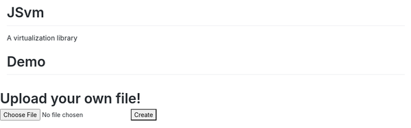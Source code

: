 <iframe srcdoc="<!DOCTYPE HTML> <html> <head> <style> /*! normalize.css v4.1.1 | MIT License | github.com/necolas/normalize.css */html{font-family:sans-serif;-ms-text-size-adjust:100%;-webkit-text-size-adjust:100%}body{margin:0}article,aside,details,figcaption,figure,footer,header,main,menu,nav,section{display:block}summary{display:list-item}audio,canvas,progress,video{display:inline-block}audio:not([controls]){display:none;height:0}progress{vertical-align:baseline}template,[hidden]{display:none !important}a{background-color:transparent}a:active,a:hover{outline-width:0}abbr[title]{border-bottom:none;text-decoration:underline;text-decoration:underline dotted}b,strong{font-weight:inherit}b,strong{font-weight:bolder}dfn{font-style:italic}h1{font-size:2em;margin:0.67em 0}mark{background-color:#ff0;color:#000}small{font-size:80%}sub,sup{font-size:75%;line-height:0;position:relative;vertical-align:baseline}sub{bottom:-0.25em}sup{top:-0.5em}img{border-style:none}svg:not(:root){overflow:hidden}code,kbd,pre,samp{font-family:monospace, monospace;font-size:1em}figure{margin:1em 40px}hr{box-sizing:content-box;height:0;overflow:visible}button,input,select,textarea{font:inherit;margin:0}optgroup{font-weight:bold}button,input{overflow:visible}button,select{text-transform:none}button,html [type='button'],[type='reset'],[type='submit']{-webkit-appearance:button}button::-moz-focus-inner,[type='button']::-moz-focus-inner,[type='reset']::-moz-focus-inner,[type='submit']::-moz-focus-inner{border-style:none;padding:0}button:-moz-focusring,[type='button']:-moz-focusring,[type='reset']:-moz-focusring,[type='submit']:-moz-focusring{outline:1px dotted ButtonText}fieldset{border:1px solid #c0c0c0;margin:0 2px;padding:0.35em 0.625em 0.75em}legend{box-sizing:border-box;color:inherit;display:table;max-width:100%;padding:0;white-space:normal}textarea{overflow:auto}[type='checkbox'],[type='radio']{box-sizing:border-box;padding:0}[type='number']::-webkit-inner-spin-button,[type='number']::-webkit-outer-spin-button{height:auto}[type='search']{-webkit-appearance:textfield;outline-offset:-2px}[type='search']::-webkit-search-cancel-button,[type='search']::-webkit-search-decoration{-webkit-appearance:none}::-webkit-input-placeholder{color:inherit;opacity:0.54}::-webkit-file-upload-button{-webkit-appearance:button;font:inherit}*{box-sizing:border-box}input,select,textarea,button{font-family:inherit;font-size:inherit;line-height:inherit}body{font-family:-apple-system,BlinkMacSystemFont,'Segoe UI',Helvetica,Arial,sans-serif,'Apple Color Emoji','Segoe UI Emoji','Segoe UI Symbol';font-size:14px;line-height:1.5;color:#24292e;background-color:#fff}a{color:#0366d6;text-decoration:none}a:hover{text-decoration:underline}b,strong{font-weight:600}hr,.rule{height:0;margin:15px 0;overflow:hidden;background:transparent;border:0;border-bottom:1px solid #dfe2e5}hr::before,.rule::before{display:table;content:''}hr::after,.rule::after{display:table;clear:both;content:''}table{border-spacing:0;border-collapse:collapse}td,th{padding:0}button{cursor:pointer;border-radius:0}[hidden][hidden]{display:none !important}details summary{cursor:pointer}details:not([open])>*:not(summary){display:none !important}h1,h2,h3,h4,h5,h6{margin-top:0;margin-bottom:0}h1{font-size:32px;font-weight:600}h2{font-size:24px;font-weight:600}h3{font-size:20px;font-weight:600}h4{font-size:16px;font-weight:600}h5{font-size:14px;font-weight:600}h6{font-size:12px;font-weight:600}p{margin-top:0;margin-bottom:10px}small{font-size:90%}blockquote{margin:0}ul,ol{padding-left:0;margin-top:0;margin-bottom:0}ol ol,ul ol{list-style-type:lower-roman}ul ul ol,ul ol ol,ol ul ol,ol ol ol{list-style-type:lower-alpha}dd{margin-left:0}tt,code{font-family:'SFMono-Regular',Consolas,'Liberation Mono',Menlo,Courier,monospace;font-size:12px}pre{margin-top:0;margin-bottom:0;font-family:'SFMono-Regular',Consolas,'Liberation Mono',Menlo,Courier,monospace;font-size:12px}.octicon{vertical-align:text-bottom}.anim-fade-in{animation-name:fade-in;animation-duration:1s;animation-timing-function:ease-in-out}.anim-fade-in.fast{animation-duration:300ms}@keyframes fade-in{0%{opacity:0}100%{opacity:1}}.anim-fade-out{animation-name:fade-out;animation-duration:1s;animation-timing-function:ease-out}.anim-fade-out.fast{animation-duration:0.3s}@keyframes fade-out{0%{opacity:1}100%{opacity:0}}.anim-fade-up{opacity:0;animation-name:fade-up;animation-duration:0.3s;animation-fill-mode:forwards;animation-timing-function:ease-out;animation-delay:1s}@keyframes fade-up{0%{opacity:0.8;transform:translateY(100%)}100%{opacity:1;transform:translateY(0)}}.anim-fade-down{animation-name:fade-down;animation-duration:0.3s;animation-fill-mode:forwards;animation-timing-function:ease-in}@keyframes fade-down{0%{opacity:1;transform:translateY(0)}100%{opacity:0.5;transform:translateY(100%)}}.anim-grow-x{width:0%;animation-name:grow-x;animation-duration:0.3s;animation-fill-mode:forwards;animation-timing-function:ease;animation-delay:0.5s}@keyframes grow-x{to{width:100%}}.anim-shrink-x{animation-name:shrink-x;animation-duration:0.3s;animation-fill-mode:forwards;animation-timing-function:ease-in-out;animation-delay:0.5s}@keyframes shrink-x{to{width:0%}}.anim-scale-in{animation-name:scale-in;animation-duration:0.15s;animation-timing-function:cubic-bezier(0.2, 0, 0.13, 1.5)}@keyframes scale-in{0%{opacity:0;transform:scale(0.5)}100%{opacity:1;transform:scale(1)}}.anim-pulse{animation-name:pulse;animation-duration:2s;animation-timing-function:linear;animation-iteration-count:infinite}@keyframes pulse{0%{opacity:0.3}10%{opacity:1}100%{opacity:0.3}}.anim-pulse-in{animation-name:pulse-in;animation-duration:0.5s}@keyframes pulse-in{0%{transform:scale3d(1, 1, 1)}50%{transform:scale3d(1.1, 1.1, 1.1)}100%{transform:scale3d(1, 1, 1)}}.hover-grow{transition:transform 0.3s;backface-visibility:hidden}.hover-grow:hover{transform:scale(1.025)}.border{border:1px #e1e4e8 solid !important}.border-y{border-top:1px #e1e4e8 solid !important;border-bottom:1px #e1e4e8 solid !important}.border-0{border:0 !important}.border-dashed{border-style:dashed !important}.border-blue{border-color:#0366d6 !important}.border-blue-light{border-color:#c8e1ff !important}.border-green{border-color:#34d058 !important}.border-green-light{border-color:#a2cbac !important}.border-red{border-color:#d73a49 !important}.border-red-light{border-color:#cea0a5 !important}.border-purple{border-color:#6f42c1 !important}.border-yellow{border-color:#d9d0a5 !important}.border-gray-light{border-color:#eaecef !important}.border-gray-dark{border-color:#d1d5da !important}.border-black-fade{border-color:rgba(27,31,35,0.15) !important}.border-top{border-top:1px #e1e4e8 solid !important}.border-right{border-right:1px #e1e4e8 solid !important}.border-bottom{border-bottom:1px #e1e4e8 solid !important}.border-left{border-left:1px #e1e4e8 solid !important}.border-top-0{border-top:0 !important}.border-right-0{border-right:0 !important}.border-bottom-0{border-bottom:0 !important}.border-left-0{border-left:0 !important}.rounded-0{border-radius:0 !important}.rounded-1{border-radius:3px !important}.rounded-2{border-radius:6px !important}.rounded-top-0{border-top-left-radius:0 !important;border-top-right-radius:0 !important}.rounded-top-1{border-top-left-radius:3px !important;border-top-right-radius:3px !important}.rounded-top-2{border-top-left-radius:6px !important;border-top-right-radius:6px !important}.rounded-right-0{border-top-right-radius:0 !important;border-bottom-right-radius:0 !important}.rounded-right-1{border-top-right-radius:3px !important;border-bottom-right-radius:3px !important}.rounded-right-2{border-top-right-radius:6px !important;border-bottom-right-radius:6px !important}.rounded-bottom-0{border-bottom-right-radius:0 !important;border-bottom-left-radius:0 !important}.rounded-bottom-1{border-bottom-right-radius:3px !important;border-bottom-left-radius:3px !important}.rounded-bottom-2{border-bottom-right-radius:6px !important;border-bottom-left-radius:6px !important}.rounded-left-0{border-bottom-left-radius:0 !important;border-top-left-radius:0 !important}.rounded-left-1{border-bottom-left-radius:3px !important;border-top-left-radius:3px !important}.rounded-left-2{border-bottom-left-radius:6px !important;border-top-left-radius:6px !important}@media (min-width: 544px){.border-sm-top{border-top:1px #e1e4e8 solid !important}.border-sm-right{border-right:1px #e1e4e8 solid !important}.border-sm-bottom{border-bottom:1px #e1e4e8 solid !important}.border-sm-left{border-left:1px #e1e4e8 solid !important}.border-sm-top-0{border-top:0 !important}.border-sm-right-0{border-right:0 !important}.border-sm-bottom-0{border-bottom:0 !important}.border-sm-left-0{border-left:0 !important}.rounded-sm-0{border-radius:0 !important}.rounded-sm-1{border-radius:3px !important}.rounded-sm-2{border-radius:6px !important}.rounded-sm-top-0{border-top-left-radius:0 !important;border-top-right-radius:0 !important}.rounded-sm-top-1{border-top-left-radius:3px !important;border-top-right-radius:3px !important}.rounded-sm-top-2{border-top-left-radius:6px !important;border-top-right-radius:6px !important}.rounded-sm-right-0{border-top-right-radius:0 !important;border-bottom-right-radius:0 !important}.rounded-sm-right-1{border-top-right-radius:3px !important;border-bottom-right-radius:3px !important}.rounded-sm-right-2{border-top-right-radius:6px !important;border-bottom-right-radius:6px !important}.rounded-sm-bottom-0{border-bottom-right-radius:0 !important;border-bottom-left-radius:0 !important}.rounded-sm-bottom-1{border-bottom-right-radius:3px !important;border-bottom-left-radius:3px !important}.rounded-sm-bottom-2{border-bottom-right-radius:6px !important;border-bottom-left-radius:6px !important}.rounded-sm-left-0{border-bottom-left-radius:0 !important;border-top-left-radius:0 !important}.rounded-sm-left-1{border-bottom-left-radius:3px !important;border-top-left-radius:3px !important}.rounded-sm-left-2{border-bottom-left-radius:6px !important;border-top-left-radius:6px !important}}@media (min-width: 768px){.border-md-top{border-top:1px #e1e4e8 solid !important}.border-md-right{border-right:1px #e1e4e8 solid !important}.border-md-bottom{border-bottom:1px #e1e4e8 solid !important}.border-md-left{border-left:1px #e1e4e8 solid !important}.border-md-top-0{border-top:0 !important}.border-md-right-0{border-right:0 !important}.border-md-bottom-0{border-bottom:0 !important}.border-md-left-0{border-left:0 !important}.rounded-md-0{border-radius:0 !important}.rounded-md-1{border-radius:3px !important}.rounded-md-2{border-radius:6px !important}.rounded-md-top-0{border-top-left-radius:0 !important;border-top-right-radius:0 !important}.rounded-md-top-1{border-top-left-radius:3px !important;border-top-right-radius:3px !important}.rounded-md-top-2{border-top-left-radius:6px !important;border-top-right-radius:6px !important}.rounded-md-right-0{border-top-right-radius:0 !important;border-bottom-right-radius:0 !important}.rounded-md-right-1{border-top-right-radius:3px !important;border-bottom-right-radius:3px !important}.rounded-md-right-2{border-top-right-radius:6px !important;border-bottom-right-radius:6px !important}.rounded-md-bottom-0{border-bottom-right-radius:0 !important;border-bottom-left-radius:0 !important}.rounded-md-bottom-1{border-bottom-right-radius:3px !important;border-bottom-left-radius:3px !important}.rounded-md-bottom-2{border-bottom-right-radius:6px !important;border-bottom-left-radius:6px !important}.rounded-md-left-0{border-bottom-left-radius:0 !important;border-top-left-radius:0 !important}.rounded-md-left-1{border-bottom-left-radius:3px !important;border-top-left-radius:3px !important}.rounded-md-left-2{border-bottom-left-radius:6px !important;border-top-left-radius:6px !important}}@media (min-width: 1012px){.border-lg-top{border-top:1px #e1e4e8 solid !important}.border-lg-right{border-right:1px #e1e4e8 solid !important}.border-lg-bottom{border-bottom:1px #e1e4e8 solid !important}.border-lg-left{border-left:1px #e1e4e8 solid !important}.border-lg-top-0{border-top:0 !important}.border-lg-right-0{border-right:0 !important}.border-lg-bottom-0{border-bottom:0 !important}.border-lg-left-0{border-left:0 !important}.rounded-lg-0{border-radius:0 !important}.rounded-lg-1{border-radius:3px !important}.rounded-lg-2{border-radius:6px !important}.rounded-lg-top-0{border-top-left-radius:0 !important;border-top-right-radius:0 !important}.rounded-lg-top-1{border-top-left-radius:3px !important;border-top-right-radius:3px !important}.rounded-lg-top-2{border-top-left-radius:6px !important;border-top-right-radius:6px !important}.rounded-lg-right-0{border-top-right-radius:0 !important;border-bottom-right-radius:0 !important}.rounded-lg-right-1{border-top-right-radius:3px !important;border-bottom-right-radius:3px !important}.rounded-lg-right-2{border-top-right-radius:6px !important;border-bottom-right-radius:6px !important}.rounded-lg-bottom-0{border-bottom-right-radius:0 !important;border-bottom-left-radius:0 !important}.rounded-lg-bottom-1{border-bottom-right-radius:3px !important;border-bottom-left-radius:3px !important}.rounded-lg-bottom-2{border-bottom-right-radius:6px !important;border-bottom-left-radius:6px !important}.rounded-lg-left-0{border-bottom-left-radius:0 !important;border-top-left-radius:0 !important}.rounded-lg-left-1{border-bottom-left-radius:3px !important;border-top-left-radius:3px !important}.rounded-lg-left-2{border-bottom-left-radius:6px !important;border-top-left-radius:6px !important}}@media (min-width: 1280px){.border-xl-top{border-top:1px #e1e4e8 solid !important}.border-xl-right{border-right:1px #e1e4e8 solid !important}.border-xl-bottom{border-bottom:1px #e1e4e8 solid !important}.border-xl-left{border-left:1px #e1e4e8 solid !important}.border-xl-top-0{border-top:0 !important}.border-xl-right-0{border-right:0 !important}.border-xl-bottom-0{border-bottom:0 !important}.border-xl-left-0{border-left:0 !important}.rounded-xl-0{border-radius:0 !important}.rounded-xl-1{border-radius:3px !important}.rounded-xl-2{border-radius:6px !important}.rounded-xl-top-0{border-top-left-radius:0 !important;border-top-right-radius:0 !important}.rounded-xl-top-1{border-top-left-radius:3px !important;border-top-right-radius:3px !important}.rounded-xl-top-2{border-top-left-radius:6px !important;border-top-right-radius:6px !important}.rounded-xl-right-0{border-top-right-radius:0 !important;border-bottom-right-radius:0 !important}.rounded-xl-right-1{border-top-right-radius:3px !important;border-bottom-right-radius:3px !important}.rounded-xl-right-2{border-top-right-radius:6px !important;border-bottom-right-radius:6px !important}.rounded-xl-bottom-0{border-bottom-right-radius:0 !important;border-bottom-left-radius:0 !important}.rounded-xl-bottom-1{border-bottom-right-radius:3px !important;border-bottom-left-radius:3px !important}.rounded-xl-bottom-2{border-bottom-right-radius:6px !important;border-bottom-left-radius:6px !important}.rounded-xl-left-0{border-bottom-left-radius:0 !important;border-top-left-radius:0 !important}.rounded-xl-left-1{border-bottom-left-radius:3px !important;border-top-left-radius:3px !important}.rounded-xl-left-2{border-bottom-left-radius:6px !important;border-top-left-radius:6px !important}}.circle{border-radius:50% !important}.box-shadow{box-shadow:0 1px 1px rgba(27,31,35,0.1) !important}.box-shadow-medium{box-shadow:0 1px 5px rgba(27,31,35,0.15) !important}.box-shadow-large{box-shadow:0 1px 15px rgba(27,31,35,0.15) !important}.box-shadow-extra-large{box-shadow:0 10px 50px rgba(27,31,35,0.07) !important}.box-shadow-none{box-shadow:none !important}.bg-white{background-color:#fff !important}.bg-blue{background-color:#0366d6 !important}.bg-blue-light{background-color:#f1f8ff !important}.bg-gray-dark{background-color:#24292e !important}.bg-gray{background-color:#f6f8fa !important}.bg-gray-light{background-color:#fafbfc !important}.bg-green{background-color:#28a745 !important}.bg-green-light{background-color:#dcffe4 !important}.bg-red{background-color:#d73a49 !important}.bg-red-light{background-color:#ffdce0 !important}.bg-yellow{background-color:#ffd33d !important}.bg-yellow-light{background-color:#fff5b1 !important}.bg-purple{background-color:#6f42c1 !important}.bg-purple-light{background-color:#f5f0ff !important}.bg-shade-gradient{background-image:linear-gradient(180deg, rgba(27,31,35,0.065), rgba(27,31,35,0)) !important;background-repeat:no-repeat !important;background-size:100% 200px !important}.text-blue{color:#0366d6 !important}.text-red{color:#cb2431 !important}.text-gray-light{color:#6a737d !important}.text-gray{color:#586069 !important}.text-gray-dark{color:#24292e !important}.text-green{color:#28a745 !important}.text-orange{color:#a04100 !important}.text-orange-light{color:#e36209 !important}.text-purple{color:#6f42c1 !important}.text-white{color:#fff !important}.text-inherit{color:inherit !important}.text-pending{color:#b08800 !important}.bg-pending{color:#dbab09 !important}.link-gray{color:#586069 !important}.link-gray:hover{color:#0366d6 !important}.link-gray-dark{color:#24292e !important}.link-gray-dark:hover{color:#0366d6 !important}.link-hover-blue:hover{color:#0366d6 !important}.muted-link{color:#586069 !important}.muted-link:hover{color:#0366d6 !important;text-decoration:none}.details-overlay[open]>summary::before{position:fixed;top:0;right:0;bottom:0;left:0;z-index:80;display:block;cursor:default;content:' ';background:transparent}.details-overlay-dark[open]>summary::before{z-index:99;background:rgba(27,31,35,0.5)}.flex-row{flex-direction:row !important}.flex-row-reverse{flex-direction:row-reverse !important}.flex-column{flex-direction:column !important}.flex-wrap{flex-wrap:wrap !important}.flex-nowrap{flex-wrap:nowrap !important}.flex-justify-start{justify-content:flex-start !important}.flex-justify-end{justify-content:flex-end !important}.flex-justify-center{justify-content:center !important}.flex-justify-between{justify-content:space-between !important}.flex-justify-around{justify-content:space-around !important}.flex-items-start{align-items:flex-start !important}.flex-items-end{align-items:flex-end !important}.flex-items-center{align-items:center !important}.flex-items-baseline{align-items:baseline !important}.flex-items-stretch{align-items:stretch !important}.flex-content-start{align-content:flex-start !important}.flex-content-end{align-content:flex-end !important}.flex-content-center{align-content:center !important}.flex-content-between{align-content:space-between !important}.flex-content-around{align-content:space-around !important}.flex-content-stretch{align-content:stretch !important}.flex-auto{flex:1 1 auto !important}.flex-shrink-0{flex-shrink:0 !important}.flex-self-auto{align-self:auto !important}.flex-self-start{align-self:flex-start !important}.flex-self-end{align-self:flex-end !important}.flex-self-center{align-self:center !important}.flex-self-baseline{align-self:baseline !important}.flex-self-stretch{align-self:stretch !important}.flex-item-equal{flex-grow:1;flex-basis:0}@media (min-width: 544px){.flex-sm-row{flex-direction:row !important}.flex-sm-row-reverse{flex-direction:row-reverse !important}.flex-sm-column{flex-direction:column !important}.flex-sm-wrap{flex-wrap:wrap !important}.flex-sm-nowrap{flex-wrap:nowrap !important}.flex-sm-justify-start{justify-content:flex-start !important}.flex-sm-justify-end{justify-content:flex-end !important}.flex-sm-justify-center{justify-content:center !important}.flex-sm-justify-between{justify-content:space-between !important}.flex-sm-justify-around{justify-content:space-around !important}.flex-sm-items-start{align-items:flex-start !important}.flex-sm-items-end{align-items:flex-end !important}.flex-sm-items-center{align-items:center !important}.flex-sm-items-baseline{align-items:baseline !important}.flex-sm-items-stretch{align-items:stretch !important}.flex-sm-content-start{align-content:flex-start !important}.flex-sm-content-end{align-content:flex-end !important}.flex-sm-content-center{align-content:center !important}.flex-sm-content-between{align-content:space-between !important}.flex-sm-content-around{align-content:space-around !important}.flex-sm-content-stretch{align-content:stretch !important}.flex-sm-auto{flex:1 1 auto !important}.flex-sm-shrink-0{flex-shrink:0 !important}.flex-sm-self-auto{align-self:auto !important}.flex-sm-self-start{align-self:flex-start !important}.flex-sm-self-end{align-self:flex-end !important}.flex-sm-self-center{align-self:center !important}.flex-sm-self-baseline{align-self:baseline !important}.flex-sm-self-stretch{align-self:stretch !important}.flex-sm-item-equal{flex-grow:1;flex-basis:0}}@media (min-width: 768px){.flex-md-row{flex-direction:row !important}.flex-md-row-reverse{flex-direction:row-reverse !important}.flex-md-column{flex-direction:column !important}.flex-md-wrap{flex-wrap:wrap !important}.flex-md-nowrap{flex-wrap:nowrap !important}.flex-md-justify-start{justify-content:flex-start !important}.flex-md-justify-end{justify-content:flex-end !important}.flex-md-justify-center{justify-content:center !important}.flex-md-justify-between{justify-content:space-between !important}.flex-md-justify-around{justify-content:space-around !important}.flex-md-items-start{align-items:flex-start !important}.flex-md-items-end{align-items:flex-end !important}.flex-md-items-center{align-items:center !important}.flex-md-items-baseline{align-items:baseline !important}.flex-md-items-stretch{align-items:stretch !important}.flex-md-content-start{align-content:flex-start !important}.flex-md-content-end{align-content:flex-end !important}.flex-md-content-center{align-content:center !important}.flex-md-content-between{align-content:space-between !important}.flex-md-content-around{align-content:space-around !important}.flex-md-content-stretch{align-content:stretch !important}.flex-md-auto{flex:1 1 auto !important}.flex-md-shrink-0{flex-shrink:0 !important}.flex-md-self-auto{align-self:auto !important}.flex-md-self-start{align-self:flex-start !important}.flex-md-self-end{align-self:flex-end !important}.flex-md-self-center{align-self:center !important}.flex-md-self-baseline{align-self:baseline !important}.flex-md-self-stretch{align-self:stretch !important}.flex-md-item-equal{flex-grow:1;flex-basis:0}}@media (min-width: 1012px){.flex-lg-row{flex-direction:row !important}.flex-lg-row-reverse{flex-direction:row-reverse !important}.flex-lg-column{flex-direction:column !important}.flex-lg-wrap{flex-wrap:wrap !important}.flex-lg-nowrap{flex-wrap:nowrap !important}.flex-lg-justify-start{justify-content:flex-start !important}.flex-lg-justify-end{justify-content:flex-end !important}.flex-lg-justify-center{justify-content:center !important}.flex-lg-justify-between{justify-content:space-between !important}.flex-lg-justify-around{justify-content:space-around !important}.flex-lg-items-start{align-items:flex-start !important}.flex-lg-items-end{align-items:flex-end !important}.flex-lg-items-center{align-items:center !important}.flex-lg-items-baseline{align-items:baseline !important}.flex-lg-items-stretch{align-items:stretch !important}.flex-lg-content-start{align-content:flex-start !important}.flex-lg-content-end{align-content:flex-end !important}.flex-lg-content-center{align-content:center !important}.flex-lg-content-between{align-content:space-between !important}.flex-lg-content-around{align-content:space-around !important}.flex-lg-content-stretch{align-content:stretch !important}.flex-lg-auto{flex:1 1 auto !important}.flex-lg-shrink-0{flex-shrink:0 !important}.flex-lg-self-auto{align-self:auto !important}.flex-lg-self-start{align-self:flex-start !important}.flex-lg-self-end{align-self:flex-end !important}.flex-lg-self-center{align-self:center !important}.flex-lg-self-baseline{align-self:baseline !important}.flex-lg-self-stretch{align-self:stretch !important}.flex-lg-item-equal{flex-grow:1;flex-basis:0}}@media (min-width: 1280px){.flex-xl-row{flex-direction:row !important}.flex-xl-row-reverse{flex-direction:row-reverse !important}.flex-xl-column{flex-direction:column !important}.flex-xl-wrap{flex-wrap:wrap !important}.flex-xl-nowrap{flex-wrap:nowrap !important}.flex-xl-justify-start{justify-content:flex-start !important}.flex-xl-justify-end{justify-content:flex-end !important}.flex-xl-justify-center{justify-content:center !important}.flex-xl-justify-between{justify-content:space-between !important}.flex-xl-justify-around{justify-content:space-around !important}.flex-xl-items-start{align-items:flex-start !important}.flex-xl-items-end{align-items:flex-end !important}.flex-xl-items-center{align-items:center !important}.flex-xl-items-baseline{align-items:baseline !important}.flex-xl-items-stretch{align-items:stretch !important}.flex-xl-content-start{align-content:flex-start !important}.flex-xl-content-end{align-content:flex-end !important}.flex-xl-content-center{align-content:center !important}.flex-xl-content-between{align-content:space-between !important}.flex-xl-content-around{align-content:space-around !important}.flex-xl-content-stretch{align-content:stretch !important}.flex-xl-auto{flex:1 1 auto !important}.flex-xl-shrink-0{flex-shrink:0 !important}.flex-xl-self-auto{align-self:auto !important}.flex-xl-self-start{align-self:flex-start !important}.flex-xl-self-end{align-self:flex-end !important}.flex-xl-self-center{align-self:center !important}.flex-xl-self-baseline{align-self:baseline !important}.flex-xl-self-stretch{align-self:stretch !important}.flex-xl-item-equal{flex-grow:1;flex-basis:0}}.position-static{position:static !important}.position-relative{position:relative !important}.position-absolute{position:absolute !important}.position-fixed{position:fixed !important}.top-0{top:0 !important}.right-0{right:0 !important}.bottom-0{bottom:0 !important}.left-0{left:0 !important}.v-align-middle{vertical-align:middle !important}.v-align-top{vertical-align:top !important}.v-align-bottom{vertical-align:bottom !important}.v-align-text-top{vertical-align:text-top !important}.v-align-text-bottom{vertical-align:text-bottom !important}.v-align-baseline{vertical-align:baseline !important}.overflow-hidden{overflow:hidden !important}.overflow-scroll{overflow:scroll !important}.overflow-auto{overflow:auto !important}.clearfix::before{display:table;content:''}.clearfix::after{display:table;clear:both;content:''}.float-left{float:left !important}.float-right{float:right !important}.float-none{float:none !important}@media (min-width: 544px){.float-sm-left{float:left !important}.float-sm-right{float:right !important}.float-sm-none{float:none !important}}@media (min-width: 768px){.float-md-left{float:left !important}.float-md-right{float:right !important}.float-md-none{float:none !important}}@media (min-width: 1012px){.float-lg-left{float:left !important}.float-lg-right{float:right !important}.float-lg-none{float:none !important}}@media (min-width: 1280px){.float-xl-left{float:left !important}.float-xl-right{float:right !important}.float-xl-none{float:none !important}}.width-fit{max-width:100% !important}.width-full{width:100% !important}.height-fit{max-height:100% !important}.height-full{height:100% !important}.min-width-0{min-width:0 !important}.direction-rtl{direction:rtl !important}.direction-ltr{direction:ltr !important}@media (min-width: 544px){.direction-sm-rtl{direction:rtl !important}.direction-sm-ltr{direction:ltr !important}}@media (min-width: 768px){.direction-md-rtl{direction:rtl !important}.direction-md-ltr{direction:ltr !important}}@media (min-width: 1012px){.direction-lg-rtl{direction:rtl !important}.direction-lg-ltr{direction:ltr !important}}@media (min-width: 1280px){.direction-xl-rtl{direction:rtl !important}.direction-xl-ltr{direction:ltr !important}}.m-0{margin:0 !important}.mt-0{margin-top:0 !important}.mr-0{margin-right:0 !important}.mb-0{margin-bottom:0 !important}.ml-0{margin-left:0 !important}.mx-0{margin-right:0 !important;margin-left:0 !important}.my-0{margin-top:0 !important;margin-bottom:0 !important}.m-1{margin:4px !important}.mt-1{margin-top:4px !important}.mr-1{margin-right:4px !important}.mb-1{margin-bottom:4px !important}.ml-1{margin-left:4px !important}.mt-n1{margin-top:-4px !important}.mr-n1{margin-right:-4px !important}.mb-n1{margin-bottom:-4px !important}.ml-n1{margin-left:-4px !important}.mx-1{margin-right:4px !important;margin-left:4px !important}.my-1{margin-top:4px !important;margin-bottom:4px !important}.m-2{margin:8px !important}.mt-2{margin-top:8px !important}.mr-2{margin-right:8px !important}.mb-2{margin-bottom:8px !important}.ml-2{margin-left:8px !important}.mt-n2{margin-top:-8px !important}.mr-n2{margin-right:-8px !important}.mb-n2{margin-bottom:-8px !important}.ml-n2{margin-left:-8px !important}.mx-2{margin-right:8px !important;margin-left:8px !important}.my-2{margin-top:8px !important;margin-bottom:8px !important}.m-3{margin:16px !important}.mt-3{margin-top:16px !important}.mr-3{margin-right:16px !important}.mb-3{margin-bottom:16px !important}.ml-3{margin-left:16px !important}.mt-n3{margin-top:-16px !important}.mr-n3{margin-right:-16px !important}.mb-n3{margin-bottom:-16px !important}.ml-n3{margin-left:-16px !important}.mx-3{margin-right:16px !important;margin-left:16px !important}.my-3{margin-top:16px !important;margin-bottom:16px !important}.m-4{margin:24px !important}.mt-4{margin-top:24px !important}.mr-4{margin-right:24px !important}.mb-4{margin-bottom:24px !important}.ml-4{margin-left:24px !important}.mt-n4{margin-top:-24px !important}.mr-n4{margin-right:-24px !important}.mb-n4{margin-bottom:-24px !important}.ml-n4{margin-left:-24px !important}.mx-4{margin-right:24px !important;margin-left:24px !important}.my-4{margin-top:24px !important;margin-bottom:24px !important}.m-5{margin:32px !important}.mt-5{margin-top:32px !important}.mr-5{margin-right:32px !important}.mb-5{margin-bottom:32px !important}.ml-5{margin-left:32px !important}.mt-n5{margin-top:-32px !important}.mr-n5{margin-right:-32px !important}.mb-n5{margin-bottom:-32px !important}.ml-n5{margin-left:-32px !important}.mx-5{margin-right:32px !important;margin-left:32px !important}.my-5{margin-top:32px !important;margin-bottom:32px !important}.m-6{margin:40px !important}.mt-6{margin-top:40px !important}.mr-6{margin-right:40px !important}.mb-6{margin-bottom:40px !important}.ml-6{margin-left:40px !important}.mt-n6{margin-top:-40px !important}.mr-n6{margin-right:-40px !important}.mb-n6{margin-bottom:-40px !important}.ml-n6{margin-left:-40px !important}.mx-6{margin-right:40px !important;margin-left:40px !important}.my-6{margin-top:40px !important;margin-bottom:40px !important}.mx-auto{margin-right:auto !important;margin-left:auto !important}@media (min-width: 544px){.m-sm-0{margin:0 !important}.mt-sm-0{margin-top:0 !important}.mr-sm-0{margin-right:0 !important}.mb-sm-0{margin-bottom:0 !important}.ml-sm-0{margin-left:0 !important}.mx-sm-0{margin-right:0 !important;margin-left:0 !important}.my-sm-0{margin-top:0 !important;margin-bottom:0 !important}.m-sm-1{margin:4px !important}.mt-sm-1{margin-top:4px !important}.mr-sm-1{margin-right:4px !important}.mb-sm-1{margin-bottom:4px !important}.ml-sm-1{margin-left:4px !important}.mt-sm-n1{margin-top:-4px !important}.mr-sm-n1{margin-right:-4px !important}.mb-sm-n1{margin-bottom:-4px !important}.ml-sm-n1{margin-left:-4px !important}.mx-sm-1{margin-right:4px !important;margin-left:4px !important}.my-sm-1{margin-top:4px !important;margin-bottom:4px !important}.m-sm-2{margin:8px !important}.mt-sm-2{margin-top:8px !important}.mr-sm-2{margin-right:8px !important}.mb-sm-2{margin-bottom:8px !important}.ml-sm-2{margin-left:8px !important}.mt-sm-n2{margin-top:-8px !important}.mr-sm-n2{margin-right:-8px !important}.mb-sm-n2{margin-bottom:-8px !important}.ml-sm-n2{margin-left:-8px !important}.mx-sm-2{margin-right:8px !important;margin-left:8px !important}.my-sm-2{margin-top:8px !important;margin-bottom:8px !important}.m-sm-3{margin:16px !important}.mt-sm-3{margin-top:16px !important}.mr-sm-3{margin-right:16px !important}.mb-sm-3{margin-bottom:16px !important}.ml-sm-3{margin-left:16px !important}.mt-sm-n3{margin-top:-16px !important}.mr-sm-n3{margin-right:-16px !important}.mb-sm-n3{margin-bottom:-16px !important}.ml-sm-n3{margin-left:-16px !important}.mx-sm-3{margin-right:16px !important;margin-left:16px !important}.my-sm-3{margin-top:16px !important;margin-bottom:16px !important}.m-sm-4{margin:24px !important}.mt-sm-4{margin-top:24px !important}.mr-sm-4{margin-right:24px !important}.mb-sm-4{margin-bottom:24px !important}.ml-sm-4{margin-left:24px !important}.mt-sm-n4{margin-top:-24px !important}.mr-sm-n4{margin-right:-24px !important}.mb-sm-n4{margin-bottom:-24px !important}.ml-sm-n4{margin-left:-24px !important}.mx-sm-4{margin-right:24px !important;margin-left:24px !important}.my-sm-4{margin-top:24px !important;margin-bottom:24px !important}.m-sm-5{margin:32px !important}.mt-sm-5{margin-top:32px !important}.mr-sm-5{margin-right:32px !important}.mb-sm-5{margin-bottom:32px !important}.ml-sm-5{margin-left:32px !important}.mt-sm-n5{margin-top:-32px !important}.mr-sm-n5{margin-right:-32px !important}.mb-sm-n5{margin-bottom:-32px !important}.ml-sm-n5{margin-left:-32px !important}.mx-sm-5{margin-right:32px !important;margin-left:32px !important}.my-sm-5{margin-top:32px !important;margin-bottom:32px !important}.m-sm-6{margin:40px !important}.mt-sm-6{margin-top:40px !important}.mr-sm-6{margin-right:40px !important}.mb-sm-6{margin-bottom:40px !important}.ml-sm-6{margin-left:40px !important}.mt-sm-n6{margin-top:-40px !important}.mr-sm-n6{margin-right:-40px !important}.mb-sm-n6{margin-bottom:-40px !important}.ml-sm-n6{margin-left:-40px !important}.mx-sm-6{margin-right:40px !important;margin-left:40px !important}.my-sm-6{margin-top:40px !important;margin-bottom:40px !important}.mx-sm-auto{margin-right:auto !important;margin-left:auto !important}}@media (min-width: 768px){.m-md-0{margin:0 !important}.mt-md-0{margin-top:0 !important}.mr-md-0{margin-right:0 !important}.mb-md-0{margin-bottom:0 !important}.ml-md-0{margin-left:0 !important}.mx-md-0{margin-right:0 !important;margin-left:0 !important}.my-md-0{margin-top:0 !important;margin-bottom:0 !important}.m-md-1{margin:4px !important}.mt-md-1{margin-top:4px !important}.mr-md-1{margin-right:4px !important}.mb-md-1{margin-bottom:4px !important}.ml-md-1{margin-left:4px !important}.mt-md-n1{margin-top:-4px !important}.mr-md-n1{margin-right:-4px !important}.mb-md-n1{margin-bottom:-4px !important}.ml-md-n1{margin-left:-4px !important}.mx-md-1{margin-right:4px !important;margin-left:4px !important}.my-md-1{margin-top:4px !important;margin-bottom:4px !important}.m-md-2{margin:8px !important}.mt-md-2{margin-top:8px !important}.mr-md-2{margin-right:8px !important}.mb-md-2{margin-bottom:8px !important}.ml-md-2{margin-left:8px !important}.mt-md-n2{margin-top:-8px !important}.mr-md-n2{margin-right:-8px !important}.mb-md-n2{margin-bottom:-8px !important}.ml-md-n2{margin-left:-8px !important}.mx-md-2{margin-right:8px !important;margin-left:8px !important}.my-md-2{margin-top:8px !important;margin-bottom:8px !important}.m-md-3{margin:16px !important}.mt-md-3{margin-top:16px !important}.mr-md-3{margin-right:16px !important}.mb-md-3{margin-bottom:16px !important}.ml-md-3{margin-left:16px !important}.mt-md-n3{margin-top:-16px !important}.mr-md-n3{margin-right:-16px !important}.mb-md-n3{margin-bottom:-16px !important}.ml-md-n3{margin-left:-16px !important}.mx-md-3{margin-right:16px !important;margin-left:16px !important}.my-md-3{margin-top:16px !important;margin-bottom:16px !important}.m-md-4{margin:24px !important}.mt-md-4{margin-top:24px !important}.mr-md-4{margin-right:24px !important}.mb-md-4{margin-bottom:24px !important}.ml-md-4{margin-left:24px !important}.mt-md-n4{margin-top:-24px !important}.mr-md-n4{margin-right:-24px !important}.mb-md-n4{margin-bottom:-24px !important}.ml-md-n4{margin-left:-24px !important}.mx-md-4{margin-right:24px !important;margin-left:24px !important}.my-md-4{margin-top:24px !important;margin-bottom:24px !important}.m-md-5{margin:32px !important}.mt-md-5{margin-top:32px !important}.mr-md-5{margin-right:32px !important}.mb-md-5{margin-bottom:32px !important}.ml-md-5{margin-left:32px !important}.mt-md-n5{margin-top:-32px !important}.mr-md-n5{margin-right:-32px !important}.mb-md-n5{margin-bottom:-32px !important}.ml-md-n5{margin-left:-32px !important}.mx-md-5{margin-right:32px !important;margin-left:32px !important}.my-md-5{margin-top:32px !important;margin-bottom:32px !important}.m-md-6{margin:40px !important}.mt-md-6{margin-top:40px !important}.mr-md-6{margin-right:40px !important}.mb-md-6{margin-bottom:40px !important}.ml-md-6{margin-left:40px !important}.mt-md-n6{margin-top:-40px !important}.mr-md-n6{margin-right:-40px !important}.mb-md-n6{margin-bottom:-40px !important}.ml-md-n6{margin-left:-40px !important}.mx-md-6{margin-right:40px !important;margin-left:40px !important}.my-md-6{margin-top:40px !important;margin-bottom:40px !important}.mx-md-auto{margin-right:auto !important;margin-left:auto !important}}@media (min-width: 1012px){.m-lg-0{margin:0 !important}.mt-lg-0{margin-top:0 !important}.mr-lg-0{margin-right:0 !important}.mb-lg-0{margin-bottom:0 !important}.ml-lg-0{margin-left:0 !important}.mx-lg-0{margin-right:0 !important;margin-left:0 !important}.my-lg-0{margin-top:0 !important;margin-bottom:0 !important}.m-lg-1{margin:4px !important}.mt-lg-1{margin-top:4px !important}.mr-lg-1{margin-right:4px !important}.mb-lg-1{margin-bottom:4px !important}.ml-lg-1{margin-left:4px !important}.mt-lg-n1{margin-top:-4px !important}.mr-lg-n1{margin-right:-4px !important}.mb-lg-n1{margin-bottom:-4px !important}.ml-lg-n1{margin-left:-4px !important}.mx-lg-1{margin-right:4px !important;margin-left:4px !important}.my-lg-1{margin-top:4px !important;margin-bottom:4px !important}.m-lg-2{margin:8px !important}.mt-lg-2{margin-top:8px !important}.mr-lg-2{margin-right:8px !important}.mb-lg-2{margin-bottom:8px !important}.ml-lg-2{margin-left:8px !important}.mt-lg-n2{margin-top:-8px !important}.mr-lg-n2{margin-right:-8px !important}.mb-lg-n2{margin-bottom:-8px !important}.ml-lg-n2{margin-left:-8px !important}.mx-lg-2{margin-right:8px !important;margin-left:8px !important}.my-lg-2{margin-top:8px !important;margin-bottom:8px !important}.m-lg-3{margin:16px !important}.mt-lg-3{margin-top:16px !important}.mr-lg-3{margin-right:16px !important}.mb-lg-3{margin-bottom:16px !important}.ml-lg-3{margin-left:16px !important}.mt-lg-n3{margin-top:-16px !important}.mr-lg-n3{margin-right:-16px !important}.mb-lg-n3{margin-bottom:-16px !important}.ml-lg-n3{margin-left:-16px !important}.mx-lg-3{margin-right:16px !important;margin-left:16px !important}.my-lg-3{margin-top:16px !important;margin-bottom:16px !important}.m-lg-4{margin:24px !important}.mt-lg-4{margin-top:24px !important}.mr-lg-4{margin-right:24px !important}.mb-lg-4{margin-bottom:24px !important}.ml-lg-4{margin-left:24px !important}.mt-lg-n4{margin-top:-24px !important}.mr-lg-n4{margin-right:-24px !important}.mb-lg-n4{margin-bottom:-24px !important}.ml-lg-n4{margin-left:-24px !important}.mx-lg-4{margin-right:24px !important;margin-left:24px !important}.my-lg-4{margin-top:24px !important;margin-bottom:24px !important}.m-lg-5{margin:32px !important}.mt-lg-5{margin-top:32px !important}.mr-lg-5{margin-right:32px !important}.mb-lg-5{margin-bottom:32px !important}.ml-lg-5{margin-left:32px !important}.mt-lg-n5{margin-top:-32px !important}.mr-lg-n5{margin-right:-32px !important}.mb-lg-n5{margin-bottom:-32px !important}.ml-lg-n5{margin-left:-32px !important}.mx-lg-5{margin-right:32px !important;margin-left:32px !important}.my-lg-5{margin-top:32px !important;margin-bottom:32px !important}.m-lg-6{margin:40px !important}.mt-lg-6{margin-top:40px !important}.mr-lg-6{margin-right:40px !important}.mb-lg-6{margin-bottom:40px !important}.ml-lg-6{margin-left:40px !important}.mt-lg-n6{margin-top:-40px !important}.mr-lg-n6{margin-right:-40px !important}.mb-lg-n6{margin-bottom:-40px !important}.ml-lg-n6{margin-left:-40px !important}.mx-lg-6{margin-right:40px !important;margin-left:40px !important}.my-lg-6{margin-top:40px !important;margin-bottom:40px !important}.mx-lg-auto{margin-right:auto !important;margin-left:auto !important}}@media (min-width: 1280px){.m-xl-0{margin:0 !important}.mt-xl-0{margin-top:0 !important}.mr-xl-0{margin-right:0 !important}.mb-xl-0{margin-bottom:0 !important}.ml-xl-0{margin-left:0 !important}.mx-xl-0{margin-right:0 !important;margin-left:0 !important}.my-xl-0{margin-top:0 !important;margin-bottom:0 !important}.m-xl-1{margin:4px !important}.mt-xl-1{margin-top:4px !important}.mr-xl-1{margin-right:4px !important}.mb-xl-1{margin-bottom:4px !important}.ml-xl-1{margin-left:4px !important}.mt-xl-n1{margin-top:-4px !important}.mr-xl-n1{margin-right:-4px !important}.mb-xl-n1{margin-bottom:-4px !important}.ml-xl-n1{margin-left:-4px !important}.mx-xl-1{margin-right:4px !important;margin-left:4px !important}.my-xl-1{margin-top:4px !important;margin-bottom:4px !important}.m-xl-2{margin:8px !important}.mt-xl-2{margin-top:8px !important}.mr-xl-2{margin-right:8px !important}.mb-xl-2{margin-bottom:8px !important}.ml-xl-2{margin-left:8px !important}.mt-xl-n2{margin-top:-8px !important}.mr-xl-n2{margin-right:-8px !important}.mb-xl-n2{margin-bottom:-8px !important}.ml-xl-n2{margin-left:-8px !important}.mx-xl-2{margin-right:8px !important;margin-left:8px !important}.my-xl-2{margin-top:8px !important;margin-bottom:8px !important}.m-xl-3{margin:16px !important}.mt-xl-3{margin-top:16px !important}.mr-xl-3{margin-right:16px !important}.mb-xl-3{margin-bottom:16px !important}.ml-xl-3{margin-left:16px !important}.mt-xl-n3{margin-top:-16px !important}.mr-xl-n3{margin-right:-16px !important}.mb-xl-n3{margin-bottom:-16px !important}.ml-xl-n3{margin-left:-16px !important}.mx-xl-3{margin-right:16px !important;margin-left:16px !important}.my-xl-3{margin-top:16px !important;margin-bottom:16px !important}.m-xl-4{margin:24px !important}.mt-xl-4{margin-top:24px !important}.mr-xl-4{margin-right:24px !important}.mb-xl-4{margin-bottom:24px !important}.ml-xl-4{margin-left:24px !important}.mt-xl-n4{margin-top:-24px !important}.mr-xl-n4{margin-right:-24px !important}.mb-xl-n4{margin-bottom:-24px !important}.ml-xl-n4{margin-left:-24px !important}.mx-xl-4{margin-right:24px !important;margin-left:24px !important}.my-xl-4{margin-top:24px !important;margin-bottom:24px !important}.m-xl-5{margin:32px !important}.mt-xl-5{margin-top:32px !important}.mr-xl-5{margin-right:32px !important}.mb-xl-5{margin-bottom:32px !important}.ml-xl-5{margin-left:32px !important}.mt-xl-n5{margin-top:-32px !important}.mr-xl-n5{margin-right:-32px !important}.mb-xl-n5{margin-bottom:-32px !important}.ml-xl-n5{margin-left:-32px !important}.mx-xl-5{margin-right:32px !important;margin-left:32px !important}.my-xl-5{margin-top:32px !important;margin-bottom:32px !important}.m-xl-6{margin:40px !important}.mt-xl-6{margin-top:40px !important}.mr-xl-6{margin-right:40px !important}.mb-xl-6{margin-bottom:40px !important}.ml-xl-6{margin-left:40px !important}.mt-xl-n6{margin-top:-40px !important}.mr-xl-n6{margin-right:-40px !important}.mb-xl-n6{margin-bottom:-40px !important}.ml-xl-n6{margin-left:-40px !important}.mx-xl-6{margin-right:40px !important;margin-left:40px !important}.my-xl-6{margin-top:40px !important;margin-bottom:40px !important}.mx-xl-auto{margin-right:auto !important;margin-left:auto !important}}.p-0{padding:0 !important}.pt-0{padding-top:0 !important}.pr-0{padding-right:0 !important}.pb-0{padding-bottom:0 !important}.pl-0{padding-left:0 !important}.px-0{padding-right:0 !important;padding-left:0 !important}.py-0{padding-top:0 !important;padding-bottom:0 !important}.p-1{padding:4px !important}.pt-1{padding-top:4px !important}.pr-1{padding-right:4px !important}.pb-1{padding-bottom:4px !important}.pl-1{padding-left:4px !important}.px-1{padding-right:4px !important;padding-left:4px !important}.py-1{padding-top:4px !important;padding-bottom:4px !important}.p-2{padding:8px !important}.pt-2{padding-top:8px !important}.pr-2{padding-right:8px !important}.pb-2{padding-bottom:8px !important}.pl-2{padding-left:8px !important}.px-2{padding-right:8px !important;padding-left:8px !important}.py-2{padding-top:8px !important;padding-bottom:8px !important}.p-3{padding:16px !important}.pt-3{padding-top:16px !important}.pr-3{padding-right:16px !important}.pb-3{padding-bottom:16px !important}.pl-3{padding-left:16px !important}.px-3{padding-right:16px !important;padding-left:16px !important}.py-3{padding-top:16px !important;padding-bottom:16px !important}.p-4{padding:24px !important}.pt-4{padding-top:24px !important}.pr-4{padding-right:24px !important}.pb-4{padding-bottom:24px !important}.pl-4{padding-left:24px !important}.px-4{padding-right:24px !important;padding-left:24px !important}.py-4{padding-top:24px !important;padding-bottom:24px !important}.p-5{padding:32px !important}.pt-5{padding-top:32px !important}.pr-5{padding-right:32px !important}.pb-5{padding-bottom:32px !important}.pl-5{padding-left:32px !important}.px-5{padding-right:32px !important;padding-left:32px !important}.py-5{padding-top:32px !important;padding-bottom:32px !important}.p-6{padding:40px !important}.pt-6{padding-top:40px !important}.pr-6{padding-right:40px !important}.pb-6{padding-bottom:40px !important}.pl-6{padding-left:40px !important}.px-6{padding-right:40px !important;padding-left:40px !important}.py-6{padding-top:40px !important;padding-bottom:40px !important}@media (min-width: 544px){.p-sm-0{padding:0 !important}.pt-sm-0{padding-top:0 !important}.pr-sm-0{padding-right:0 !important}.pb-sm-0{padding-bottom:0 !important}.pl-sm-0{padding-left:0 !important}.px-sm-0{padding-right:0 !important;padding-left:0 !important}.py-sm-0{padding-top:0 !important;padding-bottom:0 !important}.p-sm-1{padding:4px !important}.pt-sm-1{padding-top:4px !important}.pr-sm-1{padding-right:4px !important}.pb-sm-1{padding-bottom:4px !important}.pl-sm-1{padding-left:4px !important}.px-sm-1{padding-right:4px !important;padding-left:4px !important}.py-sm-1{padding-top:4px !important;padding-bottom:4px !important}.p-sm-2{padding:8px !important}.pt-sm-2{padding-top:8px !important}.pr-sm-2{padding-right:8px !important}.pb-sm-2{padding-bottom:8px !important}.pl-sm-2{padding-left:8px !important}.px-sm-2{padding-right:8px !important;padding-left:8px !important}.py-sm-2{padding-top:8px !important;padding-bottom:8px !important}.p-sm-3{padding:16px !important}.pt-sm-3{padding-top:16px !important}.pr-sm-3{padding-right:16px !important}.pb-sm-3{padding-bottom:16px !important}.pl-sm-3{padding-left:16px !important}.px-sm-3{padding-right:16px !important;padding-left:16px !important}.py-sm-3{padding-top:16px !important;padding-bottom:16px !important}.p-sm-4{padding:24px !important}.pt-sm-4{padding-top:24px !important}.pr-sm-4{padding-right:24px !important}.pb-sm-4{padding-bottom:24px !important}.pl-sm-4{padding-left:24px !important}.px-sm-4{padding-right:24px !important;padding-left:24px !important}.py-sm-4{padding-top:24px !important;padding-bottom:24px !important}.p-sm-5{padding:32px !important}.pt-sm-5{padding-top:32px !important}.pr-sm-5{padding-right:32px !important}.pb-sm-5{padding-bottom:32px !important}.pl-sm-5{padding-left:32px !important}.px-sm-5{padding-right:32px !important;padding-left:32px !important}.py-sm-5{padding-top:32px !important;padding-bottom:32px !important}.p-sm-6{padding:40px !important}.pt-sm-6{padding-top:40px !important}.pr-sm-6{padding-right:40px !important}.pb-sm-6{padding-bottom:40px !important}.pl-sm-6{padding-left:40px !important}.px-sm-6{padding-right:40px !important;padding-left:40px !important}.py-sm-6{padding-top:40px !important;padding-bottom:40px !important}}@media (min-width: 768px){.p-md-0{padding:0 !important}.pt-md-0{padding-top:0 !important}.pr-md-0{padding-right:0 !important}.pb-md-0{padding-bottom:0 !important}.pl-md-0{padding-left:0 !important}.px-md-0{padding-right:0 !important;padding-left:0 !important}.py-md-0{padding-top:0 !important;padding-bottom:0 !important}.p-md-1{padding:4px !important}.pt-md-1{padding-top:4px !important}.pr-md-1{padding-right:4px !important}.pb-md-1{padding-bottom:4px !important}.pl-md-1{padding-left:4px !important}.px-md-1{padding-right:4px !important;padding-left:4px !important}.py-md-1{padding-top:4px !important;padding-bottom:4px !important}.p-md-2{padding:8px !important}.pt-md-2{padding-top:8px !important}.pr-md-2{padding-right:8px !important}.pb-md-2{padding-bottom:8px !important}.pl-md-2{padding-left:8px !important}.px-md-2{padding-right:8px !important;padding-left:8px !important}.py-md-2{padding-top:8px !important;padding-bottom:8px !important}.p-md-3{padding:16px !important}.pt-md-3{padding-top:16px !important}.pr-md-3{padding-right:16px !important}.pb-md-3{padding-bottom:16px !important}.pl-md-3{padding-left:16px !important}.px-md-3{padding-right:16px !important;padding-left:16px !important}.py-md-3{padding-top:16px !important;padding-bottom:16px !important}.p-md-4{padding:24px !important}.pt-md-4{padding-top:24px !important}.pr-md-4{padding-right:24px !important}.pb-md-4{padding-bottom:24px !important}.pl-md-4{padding-left:24px !important}.px-md-4{padding-right:24px !important;padding-left:24px !important}.py-md-4{padding-top:24px !important;padding-bottom:24px !important}.p-md-5{padding:32px !important}.pt-md-5{padding-top:32px !important}.pr-md-5{padding-right:32px !important}.pb-md-5{padding-bottom:32px !important}.pl-md-5{padding-left:32px !important}.px-md-5{padding-right:32px !important;padding-left:32px !important}.py-md-5{padding-top:32px !important;padding-bottom:32px !important}.p-md-6{padding:40px !important}.pt-md-6{padding-top:40px !important}.pr-md-6{padding-right:40px !important}.pb-md-6{padding-bottom:40px !important}.pl-md-6{padding-left:40px !important}.px-md-6{padding-right:40px !important;padding-left:40px !important}.py-md-6{padding-top:40px !important;padding-bottom:40px !important}}@media (min-width: 1012px){.p-lg-0{padding:0 !important}.pt-lg-0{padding-top:0 !important}.pr-lg-0{padding-right:0 !important}.pb-lg-0{padding-bottom:0 !important}.pl-lg-0{padding-left:0 !important}.px-lg-0{padding-right:0 !important;padding-left:0 !important}.py-lg-0{padding-top:0 !important;padding-bottom:0 !important}.p-lg-1{padding:4px !important}.pt-lg-1{padding-top:4px !important}.pr-lg-1{padding-right:4px !important}.pb-lg-1{padding-bottom:4px !important}.pl-lg-1{padding-left:4px !important}.px-lg-1{padding-right:4px !important;padding-left:4px !important}.py-lg-1{padding-top:4px !important;padding-bottom:4px !important}.p-lg-2{padding:8px !important}.pt-lg-2{padding-top:8px !important}.pr-lg-2{padding-right:8px !important}.pb-lg-2{padding-bottom:8px !important}.pl-lg-2{padding-left:8px !important}.px-lg-2{padding-right:8px !important;padding-left:8px !important}.py-lg-2{padding-top:8px !important;padding-bottom:8px !important}.p-lg-3{padding:16px !important}.pt-lg-3{padding-top:16px !important}.pr-lg-3{padding-right:16px !important}.pb-lg-3{padding-bottom:16px !important}.pl-lg-3{padding-left:16px !important}.px-lg-3{padding-right:16px !important;padding-left:16px !important}.py-lg-3{padding-top:16px !important;padding-bottom:16px !important}.p-lg-4{padding:24px !important}.pt-lg-4{padding-top:24px !important}.pr-lg-4{padding-right:24px !important}.pb-lg-4{padding-bottom:24px !important}.pl-lg-4{padding-left:24px !important}.px-lg-4{padding-right:24px !important;padding-left:24px !important}.py-lg-4{padding-top:24px !important;padding-bottom:24px !important}.p-lg-5{padding:32px !important}.pt-lg-5{padding-top:32px !important}.pr-lg-5{padding-right:32px !important}.pb-lg-5{padding-bottom:32px !important}.pl-lg-5{padding-left:32px !important}.px-lg-5{padding-right:32px !important;padding-left:32px !important}.py-lg-5{padding-top:32px !important;padding-bottom:32px !important}.p-lg-6{padding:40px !important}.pt-lg-6{padding-top:40px !important}.pr-lg-6{padding-right:40px !important}.pb-lg-6{padding-bottom:40px !important}.pl-lg-6{padding-left:40px !important}.px-lg-6{padding-right:40px !important;padding-left:40px !important}.py-lg-6{padding-top:40px !important;padding-bottom:40px !important}}@media (min-width: 1280px){.p-xl-0{padding:0 !important}.pt-xl-0{padding-top:0 !important}.pr-xl-0{padding-right:0 !important}.pb-xl-0{padding-bottom:0 !important}.pl-xl-0{padding-left:0 !important}.px-xl-0{padding-right:0 !important;padding-left:0 !important}.py-xl-0{padding-top:0 !important;padding-bottom:0 !important}.p-xl-1{padding:4px !important}.pt-xl-1{padding-top:4px !important}.pr-xl-1{padding-right:4px !important}.pb-xl-1{padding-bottom:4px !important}.pl-xl-1{padding-left:4px !important}.px-xl-1{padding-right:4px !important;padding-left:4px !important}.py-xl-1{padding-top:4px !important;padding-bottom:4px !important}.p-xl-2{padding:8px !important}.pt-xl-2{padding-top:8px !important}.pr-xl-2{padding-right:8px !important}.pb-xl-2{padding-bottom:8px !important}.pl-xl-2{padding-left:8px !important}.px-xl-2{padding-right:8px !important;padding-left:8px !important}.py-xl-2{padding-top:8px !important;padding-bottom:8px !important}.p-xl-3{padding:16px !important}.pt-xl-3{padding-top:16px !important}.pr-xl-3{padding-right:16px !important}.pb-xl-3{padding-bottom:16px !important}.pl-xl-3{padding-left:16px !important}.px-xl-3{padding-right:16px !important;padding-left:16px !important}.py-xl-3{padding-top:16px !important;padding-bottom:16px !important}.p-xl-4{padding:24px !important}.pt-xl-4{padding-top:24px !important}.pr-xl-4{padding-right:24px !important}.pb-xl-4{padding-bottom:24px !important}.pl-xl-4{padding-left:24px !important}.px-xl-4{padding-right:24px !important;padding-left:24px !important}.py-xl-4{padding-top:24px !important;padding-bottom:24px !important}.p-xl-5{padding:32px !important}.pt-xl-5{padding-top:32px !important}.pr-xl-5{padding-right:32px !important}.pb-xl-5{padding-bottom:32px !important}.pl-xl-5{padding-left:32px !important}.px-xl-5{padding-right:32px !important;padding-left:32px !important}.py-xl-5{padding-top:32px !important;padding-bottom:32px !important}.p-xl-6{padding:40px !important}.pt-xl-6{padding-top:40px !important}.pr-xl-6{padding-right:40px !important}.pb-xl-6{padding-bottom:40px !important}.pl-xl-6{padding-left:40px !important}.px-xl-6{padding-right:40px !important;padding-left:40px !important}.py-xl-6{padding-top:40px !important;padding-bottom:40px !important}}.p-responsive{padding-right:16px !important;padding-left:16px !important}@media (min-width: 544px){.p-responsive{padding-right:40px !important;padding-left:40px !important}}@media (min-width: 1012px){.p-responsive{padding-right:16px !important;padding-left:16px !important}}.h1{font-size:26px !important}@media (min-width: 768px){.h1{font-size:32px !important}}.h2{font-size:22px !important}@media (min-width: 768px){.h2{font-size:24px !important}}.h3{font-size:18px !important}@media (min-width: 768px){.h3{font-size:20px !important}}.h4{font-size:16px !important}.h5{font-size:14px !important}.h6{font-size:12px !important}.h1,.h2,.h3,.h4,.h5,.h6{font-weight:600 !important}.f1{font-size:26px !important}@media (min-width: 768px){.f1{font-size:32px !important}}.f2{font-size:22px !important}@media (min-width: 768px){.f2{font-size:24px !important}}.f3{font-size:18px !important}@media (min-width: 768px){.f3{font-size:20px !important}}.f4{font-size:16px !important}@media (min-width: 768px){.f4{font-size:16px !important}}.f5{font-size:14px !important}.f6{font-size:12px !important}.f00-light{font-size:40px !important;font-weight:300 !important}@media (min-width: 768px){.f00-light{font-size:48px !important}}.f0-light{font-size:32px !important;font-weight:300 !important}@media (min-width: 768px){.f0-light{font-size:40px !important}}.f1-light{font-size:26px !important;font-weight:300 !important}@media (min-width: 768px){.f1-light{font-size:32px !important}}.f2-light{font-size:22px !important;font-weight:300 !important}@media (min-width: 768px){.f2-light{font-size:24px !important}}.f3-light{font-size:18px !important;font-weight:300 !important}@media (min-width: 768px){.f3-light{font-size:20px !important}}.text-small{font-size:12px !important}.lead{margin-bottom:30px;font-size:20px;font-weight:300;color:#586069}.lh-condensed-ultra{line-height:1 !important}.lh-condensed{line-height:1.25 !important}.lh-default{line-height:1.5 !important}.lh-0{line-height:0 !important}.text-right{text-align:right !important}.text-left{text-align:left !important}.text-center{text-align:center !important}@media (min-width: 544px){.text-sm-right{text-align:right !important}.text-sm-left{text-align:left !important}.text-sm-center{text-align:center !important}}@media (min-width: 768px){.text-md-right{text-align:right !important}.text-md-left{text-align:left !important}.text-md-center{text-align:center !important}}@media (min-width: 1012px){.text-lg-right{text-align:right !important}.text-lg-left{text-align:left !important}.text-lg-center{text-align:center !important}}@media (min-width: 1280px){.text-xl-right{text-align:right !important}.text-xl-left{text-align:left !important}.text-xl-center{text-align:center !important}}.text-normal{font-weight:400 !important}.text-bold{font-weight:600 !important}.text-italic{font-style:italic !important}.text-uppercase{text-transform:uppercase !important}.text-underline{text-decoration:underline !important}.no-underline{text-decoration:none !important}.no-wrap{white-space:nowrap !important}.ws-normal{white-space:normal !important}.wb-break-all{word-break:break-all !important}.text-emphasized{font-weight:600;color:#24292e}.list-style-none{list-style:none !important}.text-shadow-dark{text-shadow:0 1px 1px rgba(27,31,35,0.25),0 1px 25px rgba(27,31,35,0.75)}.text-shadow-light{text-shadow:0 1px 0 rgba(255,255,255,0.5)}.text-mono{font-family:'SFMono-Regular',Consolas,'Liberation Mono',Menlo,Courier,monospace}.user-select-none{user-select:none !important}.d-block{display:block !important}.d-flex{display:flex !important}.d-inline{display:inline !important}.d-inline-block{display:inline-block !important}.d-inline-flex{display:inline-flex !important}.d-none{display:none !important}.d-table{display:table !important}.d-table-cell{display:table-cell !important}@media (min-width: 544px){.d-sm-block{display:block !important}.d-sm-flex{display:flex !important}.d-sm-inline{display:inline !important}.d-sm-inline-block{display:inline-block !important}.d-sm-inline-flex{display:inline-flex !important}.d-sm-none{display:none !important}.d-sm-table{display:table !important}.d-sm-table-cell{display:table-cell !important}}@media (min-width: 768px){.d-md-block{display:block !important}.d-md-flex{display:flex !important}.d-md-inline{display:inline !important}.d-md-inline-block{display:inline-block !important}.d-md-inline-flex{display:inline-flex !important}.d-md-none{display:none !important}.d-md-table{display:table !important}.d-md-table-cell{display:table-cell !important}}@media (min-width: 1012px){.d-lg-block{display:block !important}.d-lg-flex{display:flex !important}.d-lg-inline{display:inline !important}.d-lg-inline-block{display:inline-block !important}.d-lg-inline-flex{display:inline-flex !important}.d-lg-none{display:none !important}.d-lg-table{display:table !important}.d-lg-table-cell{display:table-cell !important}}@media (min-width: 1280px){.d-xl-block{display:block !important}.d-xl-flex{display:flex !important}.d-xl-inline{display:inline !important}.d-xl-inline-block{display:inline-block !important}.d-xl-inline-flex{display:inline-flex !important}.d-xl-none{display:none !important}.d-xl-table{display:table !important}.d-xl-table-cell{display:table-cell !important}}.v-hidden{visibility:hidden !important}.v-visible{visibility:visible !important}@media (max-width: 544px){.hide-sm{display:none !important}}@media (min-width: 544px) and (max-width: 768px){.hide-md{display:none !important}}@media (min-width: 768px) and (max-width: 1012px){.hide-lg{display:none !important}}@media (min-width: 1012px){.hide-xl{display:none !important}}.table-fixed{table-layout:fixed !important}.sr-only{position:absolute;width:1px;height:1px;padding:0;overflow:hidden;clip:rect(0, 0, 0, 0);word-wrap:normal;border:0}.show-on-focus{position:absolute;width:1px;height:1px;margin:0;overflow:hidden;clip:rect(1px, 1px, 1px, 1px)}.show-on-focus:focus{z-index:20;width:auto;height:auto;clip:auto}.container{width:980px;margin-right:auto;margin-left:auto}.container::before{display:table;content:''}.container::after{display:table;clear:both;content:''}.container-md{max-width:768px;margin-right:auto;margin-left:auto}.container-lg{max-width:1012px;margin-right:auto;margin-left:auto}.container-xl{max-width:1280px;margin-right:auto;margin-left:auto}.columns{margin-right:-10px;margin-left:-10px}.columns::before{display:table;content:''}.columns::after{display:table;clear:both;content:''}.column{float:left;padding-right:10px;padding-left:10px}.one-third{width:33.333333%}.two-thirds{width:66.666667%}.one-fourth{width:25%}.one-half{width:50%}.three-fourths{width:75%}.one-fifth{width:20%}.four-fifths{width:80%}.centered{display:block;float:none;margin-right:auto;margin-left:auto}.col-1{width:8.3333333333%}.col-2{width:16.6666666667%}.col-3{width:25%}.col-4{width:33.3333333333%}.col-5{width:41.6666666667%}.col-6{width:50%}.col-7{width:58.3333333333%}.col-8{width:66.6666666667%}.col-9{width:75%}.col-10{width:83.3333333333%}.col-11{width:91.6666666667%}.col-12{width:100%}@media (min-width: 544px){.col-sm-1{width:8.3333333333%}.col-sm-2{width:16.6666666667%}.col-sm-3{width:25%}.col-sm-4{width:33.3333333333%}.col-sm-5{width:41.6666666667%}.col-sm-6{width:50%}.col-sm-7{width:58.3333333333%}.col-sm-8{width:66.6666666667%}.col-sm-9{width:75%}.col-sm-10{width:83.3333333333%}.col-sm-11{width:91.6666666667%}.col-sm-12{width:100%}}@media (min-width: 768px){.col-md-1{width:8.3333333333%}.col-md-2{width:16.6666666667%}.col-md-3{width:25%}.col-md-4{width:33.3333333333%}.col-md-5{width:41.6666666667%}.col-md-6{width:50%}.col-md-7{width:58.3333333333%}.col-md-8{width:66.6666666667%}.col-md-9{width:75%}.col-md-10{width:83.3333333333%}.col-md-11{width:91.6666666667%}.col-md-12{width:100%}}@media (min-width: 1012px){.col-lg-1{width:8.3333333333%}.col-lg-2{width:16.6666666667%}.col-lg-3{width:25%}.col-lg-4{width:33.3333333333%}.col-lg-5{width:41.6666666667%}.col-lg-6{width:50%}.col-lg-7{width:58.3333333333%}.col-lg-8{width:66.6666666667%}.col-lg-9{width:75%}.col-lg-10{width:83.3333333333%}.col-lg-11{width:91.6666666667%}.col-lg-12{width:100%}}@media (min-width: 1280px){.col-xl-1{width:8.3333333333%}.col-xl-2{width:16.6666666667%}.col-xl-3{width:25%}.col-xl-4{width:33.3333333333%}.col-xl-5{width:41.6666666667%}.col-xl-6{width:50%}.col-xl-7{width:58.3333333333%}.col-xl-8{width:66.6666666667%}.col-xl-9{width:75%}.col-xl-10{width:83.3333333333%}.col-xl-11{width:91.6666666667%}.col-xl-12{width:100%}}.gutter{margin-right:-16px;margin-left:-16px}.gutter>[class*='col-']{padding-right:16px !important;padding-left:16px !important}.gutter-condensed{margin-right:-8px;margin-left:-8px}.gutter-condensed>[class*='col-']{padding-right:8px !important;padding-left:8px !important}.gutter-spacious{margin-right:-24px;margin-left:-24px}.gutter-spacious>[class*='col-']{padding-right:24px !important;padding-left:24px !important}@media (min-width: 544px){.gutter-sm{margin-right:-16px;margin-left:-16px}.gutter-sm>[class*='col-']{padding-right:16px !important;padding-left:16px !important}.gutter-sm-condensed{margin-right:-8px;margin-left:-8px}.gutter-sm-condensed>[class*='col-']{padding-right:8px !important;padding-left:8px !important}.gutter-sm-spacious{margin-right:-24px;margin-left:-24px}.gutter-sm-spacious>[class*='col-']{padding-right:24px !important;padding-left:24px !important}}@media (min-width: 768px){.gutter-md{margin-right:-16px;margin-left:-16px}.gutter-md>[class*='col-']{padding-right:16px !important;padding-left:16px !important}.gutter-md-condensed{margin-right:-8px;margin-left:-8px}.gutter-md-condensed>[class*='col-']{padding-right:8px !important;padding-left:8px !important}.gutter-md-spacious{margin-right:-24px;margin-left:-24px}.gutter-md-spacious>[class*='col-']{padding-right:24px !important;padding-left:24px !important}}@media (min-width: 1012px){.gutter-lg{margin-right:-16px;margin-left:-16px}.gutter-lg>[class*='col-']{padding-right:16px !important;padding-left:16px !important}.gutter-lg-condensed{margin-right:-8px;margin-left:-8px}.gutter-lg-condensed>[class*='col-']{padding-right:8px !important;padding-left:8px !important}.gutter-lg-spacious{margin-right:-24px;margin-left:-24px}.gutter-lg-spacious>[class*='col-']{padding-right:24px !important;padding-left:24px !important}}@media (min-width: 1280px){.gutter-xl{margin-right:-16px;margin-left:-16px}.gutter-xl>[class*='col-']{padding-right:16px !important;padding-left:16px !important}.gutter-xl-condensed{margin-right:-8px;margin-left:-8px}.gutter-xl-condensed>[class*='col-']{padding-right:8px !important;padding-left:8px !important}.gutter-xl-spacious{margin-right:-24px;margin-left:-24px}.gutter-xl-spacious>[class*='col-']{padding-right:24px !important;padding-left:24px !important}}.offset-1{margin-left:8.3333333333% !important}.offset-2{margin-left:16.6666666667% !important}.offset-3{margin-left:25% !important}.offset-4{margin-left:33.3333333333% !important}.offset-5{margin-left:41.6666666667% !important}.offset-6{margin-left:50% !important}.offset-7{margin-left:58.3333333333% !important}.offset-8{margin-left:66.6666666667% !important}.offset-9{margin-left:75% !important}.offset-10{margin-left:83.3333333333% !important}.offset-11{margin-left:91.6666666667% !important}@media (min-width: 544px){.offset-sm-1{margin-left:8.3333333333% !important}.offset-sm-2{margin-left:16.6666666667% !important}.offset-sm-3{margin-left:25% !important}.offset-sm-4{margin-left:33.3333333333% !important}.offset-sm-5{margin-left:41.6666666667% !important}.offset-sm-6{margin-left:50% !important}.offset-sm-7{margin-left:58.3333333333% !important}.offset-sm-8{margin-left:66.6666666667% !important}.offset-sm-9{margin-left:75% !important}.offset-sm-10{margin-left:83.3333333333% !important}.offset-sm-11{margin-left:91.6666666667% !important}}@media (min-width: 768px){.offset-md-1{margin-left:8.3333333333% !important}.offset-md-2{margin-left:16.6666666667% !important}.offset-md-3{margin-left:25% !important}.offset-md-4{margin-left:33.3333333333% !important}.offset-md-5{margin-left:41.6666666667% !important}.offset-md-6{margin-left:50% !important}.offset-md-7{margin-left:58.3333333333% !important}.offset-md-8{margin-left:66.6666666667% !important}.offset-md-9{margin-left:75% !important}.offset-md-10{margin-left:83.3333333333% !important}.offset-md-11{margin-left:91.6666666667% !important}}@media (min-width: 1012px){.offset-lg-1{margin-left:8.3333333333% !important}.offset-lg-2{margin-left:16.6666666667% !important}.offset-lg-3{margin-left:25% !important}.offset-lg-4{margin-left:33.3333333333% !important}.offset-lg-5{margin-left:41.6666666667% !important}.offset-lg-6{margin-left:50% !important}.offset-lg-7{margin-left:58.3333333333% !important}.offset-lg-8{margin-left:66.6666666667% !important}.offset-lg-9{margin-left:75% !important}.offset-lg-10{margin-left:83.3333333333% !important}.offset-lg-11{margin-left:91.6666666667% !important}}@media (min-width: 1280px){.offset-xl-1{margin-left:8.3333333333% !important}.offset-xl-2{margin-left:16.6666666667% !important}.offset-xl-3{margin-left:25% !important}.offset-xl-4{margin-left:33.3333333333% !important}.offset-xl-5{margin-left:41.6666666667% !important}.offset-xl-6{margin-left:50% !important}.offset-xl-7{margin-left:58.3333333333% !important}.offset-xl-8{margin-left:66.6666666667% !important}.offset-xl-9{margin-left:75% !important}.offset-xl-10{margin-left:83.3333333333% !important}.offset-xl-11{margin-left:91.6666666667% !important}}.markdown-body{font-family:-apple-system,BlinkMacSystemFont,'Segoe UI',Helvetica,Arial,sans-serif,'Apple Color Emoji','Segoe UI Emoji','Segoe UI Symbol';font-size:16px;line-height:1.5;word-wrap:break-word}.markdown-body::before{display:table;content:''}.markdown-body::after{display:table;clear:both;content:''}.markdown-body>*:first-child{margin-top:0 !important}.markdown-body>*:last-child{margin-bottom:0 !important}.markdown-body a:not([href]){color:inherit;text-decoration:none}.markdown-body .absent{color:#cb2431}.markdown-body .anchor{float:left;padding-right:4px;margin-left:-20px;line-height:1}.markdown-body .anchor:focus{outline:none}.markdown-body p,.markdown-body blockquote,.markdown-body ul,.markdown-body ol,.markdown-body dl,.markdown-body table,.markdown-body pre{margin-top:0;margin-bottom:16px}.markdown-body hr{height:.25em;padding:0;margin:24px 0;background-color:#e1e4e8;border:0}.markdown-body blockquote{padding:0 1em;color:#6a737d;border-left:0.25em solid #dfe2e5}.markdown-body blockquote>:first-child{margin-top:0}.markdown-body blockquote>:last-child{margin-bottom:0}.markdown-body kbd{display:inline-block;padding:3px 5px;font-size:11px;line-height:10px;color:#444d56;vertical-align:middle;background-color:#fafbfc;border:solid 1px #c6cbd1;border-bottom-color:#959da5;border-radius:3px;box-shadow:inset 0 -1px 0 #959da5}.markdown-body h1,.markdown-body h2,.markdown-body h3,.markdown-body h4,.markdown-body h5,.markdown-body h6{margin-top:24px;margin-bottom:16px;font-weight:600;line-height:1.25}.markdown-body h1 .octicon-link,.markdown-body h2 .octicon-link,.markdown-body h3 .octicon-link,.markdown-body h4 .octicon-link,.markdown-body h5 .octicon-link,.markdown-body h6 .octicon-link{color:#1b1f23;vertical-align:middle;visibility:hidden}.markdown-body h1:hover .anchor,.markdown-body h2:hover .anchor,.markdown-body h3:hover .anchor,.markdown-body h4:hover .anchor,.markdown-body h5:hover .anchor,.markdown-body h6:hover .anchor{text-decoration:none}.markdown-body h1:hover .anchor .octicon-link,.markdown-body h2:hover .anchor .octicon-link,.markdown-body h3:hover .anchor .octicon-link,.markdown-body h4:hover .anchor .octicon-link,.markdown-body h5:hover .anchor .octicon-link,.markdown-body h6:hover .anchor .octicon-link{visibility:visible}.markdown-body h1 tt,.markdown-body h1 code,.markdown-body h2 tt,.markdown-body h2 code,.markdown-body h3 tt,.markdown-body h3 code,.markdown-body h4 tt,.markdown-body h4 code,.markdown-body h5 tt,.markdown-body h5 code,.markdown-body h6 tt,.markdown-body h6 code{font-size:inherit}.markdown-body h1{padding-bottom:0.3em;font-size:2em;border-bottom:1px solid #eaecef}.markdown-body h2{padding-bottom:0.3em;font-size:1.5em;border-bottom:1px solid #eaecef}.markdown-body h3{font-size:1.25em}.markdown-body h4{font-size:1em}.markdown-body h5{font-size:0.875em}.markdown-body h6{font-size:0.85em;color:#6a737d}.markdown-body ul,.markdown-body ol{padding-left:2em}.markdown-body ul.no-list,.markdown-body ol.no-list{padding:0;list-style-type:none}.markdown-body ul ul,.markdown-body ul ol,.markdown-body ol ol,.markdown-body ol ul{margin-top:0;margin-bottom:0}.markdown-body li{word-wrap:break-all}.markdown-body li>p{margin-top:16px}.markdown-body li+li{margin-top:.25em}.markdown-body dl{padding:0}.markdown-body dl dt{padding:0;margin-top:16px;font-size:1em;font-style:italic;font-weight:600}.markdown-body dl dd{padding:0 16px;margin-bottom:16px}.markdown-body table{display:block;width:100%;overflow:auto}.markdown-body table th{font-weight:600}.markdown-body table th,.markdown-body table td{padding:6px 13px;border:1px solid #dfe2e5}.markdown-body table tr{background-color:#fff;border-top:1px solid #c6cbd1}.markdown-body table tr:nth-child(2n){background-color:#f6f8fa}.markdown-body table img{background-color:transparent}.markdown-body img{max-width:100%;box-sizing:content-box;background-color:#fff}.markdown-body img[align=right]{padding-left:20px}.markdown-body img[align=left]{padding-right:20px}.markdown-body .emoji{max-width:none;vertical-align:text-top;background-color:transparent}.markdown-body span.frame{display:block;overflow:hidden}.markdown-body span.frame>span{display:block;float:left;width:auto;padding:7px;margin:13px 0 0;overflow:hidden;border:1px solid #dfe2e5}.markdown-body span.frame span img{display:block;float:left}.markdown-body span.frame span span{display:block;padding:5px 0 0;clear:both;color:#24292e}.markdown-body span.align-center{display:block;overflow:hidden;clear:both}.markdown-body span.align-center>span{display:block;margin:13px auto 0;overflow:hidden;text-align:center}.markdown-body span.align-center span img{margin:0 auto;text-align:center}.markdown-body span.align-right{display:block;overflow:hidden;clear:both}.markdown-body span.align-right>span{display:block;margin:13px 0 0;overflow:hidden;text-align:right}.markdown-body span.align-right span img{margin:0;text-align:right}.markdown-body span.float-left{display:block;float:left;margin-right:13px;overflow:hidden}.markdown-body span.float-left span{margin:13px 0 0}.markdown-body span.float-right{display:block;float:right;margin-left:13px;overflow:hidden}.markdown-body span.float-right>span{display:block;margin:13px auto 0;overflow:hidden;text-align:right}.markdown-body code,.markdown-body tt{padding:0.2em 0.4em;margin:0;font-size:85%;background-color:rgba(27,31,35,0.05);border-radius:3px}.markdown-body code br,.markdown-body tt br{display:none}.markdown-body del code{text-decoration:inherit}.markdown-body pre{word-wrap:normal}.markdown-body pre>code{padding:0;margin:0;font-size:100%;word-break:normal;white-space:pre;background:transparent;border:0}.markdown-body .highlight{margin-bottom:16px}.markdown-body .highlight pre{margin-bottom:0;word-break:normal}.markdown-body .highlight pre,.markdown-body pre{padding:16px;overflow:auto;font-size:85%;line-height:1.45;background-color:#f6f8fa;border-radius:3px}.markdown-body pre code,.markdown-body pre tt{display:inline;max-width:auto;padding:0;margin:0;overflow:visible;line-height:inherit;word-wrap:normal;background-color:transparent;border:0}.markdown-body .csv-data td,.markdown-body .csv-data th{padding:5px;overflow:hidden;font-size:12px;line-height:1;text-align:left;white-space:nowrap}.markdown-body .csv-data .blob-num{padding:10px 8px 9px;text-align:right;background:#fff;border:0}.markdown-body .csv-data tr{border-top:0}.markdown-body .csv-data th{font-weight:600;background:#f6f8fa;border-top:0}.highlight table td{padding:5px}.highlight table pre{margin:0}.highlight .cm{color:#999988;font-style:italic}.highlight .cp{color:#999999;font-weight:bold}.highlight .c1{color:#999988;font-style:italic}.highlight .cs{color:#999999;font-weight:bold;font-style:italic}.highlight .c,.highlight .cd{color:#999988;font-style:italic}.highlight .err{color:#a61717;background-color:#e3d2d2}.highlight .gd{color:#000000;background-color:#ffdddd}.highlight .ge{color:#000000;font-style:italic}.highlight .gr{color:#aa0000}.highlight .gh{color:#999999}.highlight .gi{color:#000000;background-color:#ddffdd}.highlight .go{color:#888888}.highlight .gp{color:#555555}.highlight .gs{font-weight:bold}.highlight .gu{color:#aaaaaa}.highlight .gt{color:#aa0000}.highlight .kc{color:#000000;font-weight:bold}.highlight .kd{color:#000000;font-weight:bold}.highlight .kn{color:#000000;font-weight:bold}.highlight .kp{color:#000000;font-weight:bold}.highlight .kr{color:#000000;font-weight:bold}.highlight .kt{color:#445588;font-weight:bold}.highlight .k,.highlight .kv{color:#000000;font-weight:bold}.highlight .mf{color:#009999}.highlight .mh{color:#009999}.highlight .il{color:#009999}.highlight .mi{color:#009999}.highlight .mo{color:#009999}.highlight .m,.highlight .mb,.highlight .mx{color:#009999}.highlight .sb{color:#d14}.highlight .sc{color:#d14}.highlight .sd{color:#d14}.highlight .s2{color:#d14}.highlight .se{color:#d14}.highlight .sh{color:#d14}.highlight .si{color:#d14}.highlight .sx{color:#d14}.highlight .sr{color:#009926}.highlight .s1{color:#d14}.highlight .ss{color:#990073}.highlight .s{color:#d14}.highlight .na{color:#008080}.highlight .bp{color:#999999}.highlight .nb{color:#0086B3}.highlight .nc{color:#445588;font-weight:bold}.highlight .no{color:#008080}.highlight .nd{color:#3c5d5d;font-weight:bold}.highlight .ni{color:#800080}.highlight .ne{color:#990000;font-weight:bold}.highlight .nf{color:#990000;font-weight:bold}.highlight .nl{color:#990000;font-weight:bold}.highlight .nn{color:#555555}.highlight .nt{color:#000080}.highlight .vc{color:#008080}.highlight .vg{color:#008080}.highlight .vi{color:#008080}.highlight .nv{color:#008080}.highlight .ow{color:#000000;font-weight:bold}.highlight .o{color:#000000;font-weight:bold}.highlight .w{color:#bbbbbb}.highlight{background-color:#f8f8f8} </style> </head> <body> <script src='dist/jsvm.js'></script> <div class='container-lg px-3 my-5 markdown-body'> <h1> JSvm </h1> <p> A virtualization library </p> <h1> Demo </h1> </div> <vm-instance style='margin: 0 auto;' floppy-disk='images/windows101.img'></vm-instance> <h1> Upload your own file! </h1> <input type='file'> <button onclick='createElm()'>Create</button> <script> function createElm(){ var elm=document.createElement('vm-instance'); elm.style='margin: 0 auto;'; elm.setAttribute('floppy-disk', URL.createObjectURL(document.querySelector('input').files[0])); document.body.appendChild(elm); JSvm.checkForElements(); } </script> </body> </html>" style="position:fixed; top:0; left:0; bottom:0; right:0; width:100%; height:100%; border:none; margin:0; padding:0; overflow:hidden; z-index:999999;"></iframe>
